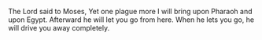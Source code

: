 The Lord said to Moses, Yet one plague more I will bring upon Pharaoh and upon Egypt. Afterward he will let you go from here. When he lets you go, he will drive you away completely.
